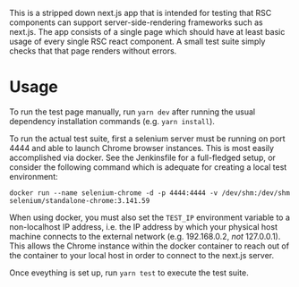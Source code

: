 <!--

    Copyright (c) 2019-present Sonatype, Inc.
    This program and the accompanying materials are made available under
    the terms of the Eclipse Public License 2.0 which accompanies this
    distribution and is available at https://www.eclipse.org/legal/epl-2.0/.

-->
This is a stripped down next.js app that is intended for testing that RSC components can support server-side-rendering
frameworks such as next.js. The app consists of a single page which should have at least basic usage of every
single RSC react component. A small test suite simply checks that that page renders without errors.

# Usage
To run the test page manually, run `yarn dev` after running the usual dependency installation commands (e.g. `yarn
install`).

To run the actual test suite, first a selenium server must be running on port 4444 and able to launch Chrome browser
instances. This is most easily accomplished via docker.  See the Jenkinsfile for a full-fledged setup, or consider the
following command which is adequate for creating a local test environment:

```
docker run --name selenium-chrome -d -p 4444:4444 -v /dev/shm:/dev/shm selenium/standalone-chrome:3.141.59
```

When using docker, you must also set the `TEST_IP` environment variable to a non-localhost IP address, i.e.
the IP address by which your physical host machine connects to the external network (e.g. 192.168.0.2,
*not* 127.0.0.1). This allows the Chrome instance within the docker container to reach out of the container
to your local host in order to connect to the next.js server.

Once eveything is set up, run `yarn test` to execute the test suite.
